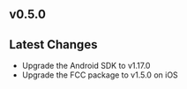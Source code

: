 ## v0.5.0

## Latest Changes
- Upgrade the Android SDK to v1.17.0
- Upgrade the FCC package to v1.5.0 on iOS
